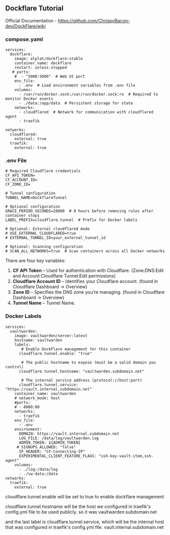 ## Dockflare Tutorial 

Official Documentation - https://github.com/ChrispyBacon-dev/DockFlare/wiki

### compose.yaml 

```
services:
  dockflare:
    image: alplat/dockflare:stable
    container_name: dockflare
    restart: unless-stopped
   # ports:
    #  - "5000:5000"  # Web UI port
    env_file:
      - .env  # Load environment variables from .env file
    volumes:
      - /var/run/docker.sock:/var/run/docker.sock:ro  # Required to monitor Docker events
      - ./data:/app/data  # Persistent storage for state
    networks:
      - cloudflared  # Network for communication with cloudflared agent
      - traefik

networks:
  cloudflared:
    external: true
  traefik:
    external: true

```


 ### .env File

```
# Required Cloudflare credentials
CF_API_TOKEN=
CF_ACCOUNT_ID=
CF_ZONE_ID=

# Tunnel configuration
TUNNEL_NAME=DockflareTunnel

# Optional configuration
GRACE_PERIOD_SECONDS=28800  # 8 hours before removing rules after container stops
LABEL_PREFIX=cloudflare.tunnel  # Prefix for Docker labels

# Optional: External cloudflared mode
# USE_EXTERNAL_CLOUDFLARED=true
# EXTERNAL_TUNNEL_ID=your_external_tunnel_id

# Optional: Scanning configuration
# SCAN_ALL_NETWORKS=true  # Scan containers across all Docker networks

```

There are four key variables:

1. **CF API Token** – Used for authentication with Cloudflare. (Zone:DNS:Edit and Account:Cloudflare Tunnel:Edit permissions)
2. **Cloudflare Account ID** – Identifies your Cloudflare account. (found in Cloudflare Dashboard → Overview)
3. **Zone ID** – Specifies the DNS zone you’re managing. (found in Cloudflare Dashboard → Overview)
4. **Tunnel Name** – Tunnel Name.


### Docker Labels

```
services:
  vaultwarden:
    image: vaultwarden/server:latest
    hostname: vaultwarden
    labels:
       # Enable DockFlare management for this container
      cloudflare.tunnel.enable: "true"

       # The public hostname to expose (must be a valid domain you control)
      cloudflare.tunnel.hostname: "vaultwarden.subdomain.net"

       # The internal service address (protocol://host:port)
      cloudflare.tunnel.service: "https://vault.internal.subdomain.net"
    container_name: vaultwarden
    # network_mode: host
    #ports:
    # - 8080:80
    networks:
      - traefik
    env_file:
      - .env
    environment:
      DOMAIN: https://vault.internal.subdomain.net
      LOG_FILE: /data/log/vaultwarden.log
      ADMIN_TOKEN: ${ADMIN_TOKEN}
     # SIGNUPS_ALLOWED: "false"
      IP_HEADER: "CF-Connecting-IP"
      EXPERIMENTAL_CLIENT_FEATURE_FLAGS: "ssh-key-vault-item,ssh-agent"
    volumes:
      - ./log:/data/log
      - ./vw-data:/data
networks:
  traefik:
    external: true   
```


cloudflare.tunnel.enable will be set to true to enable dockflare management

cloudflare.tunnel.hostname will be the host we configured in traefik's config.yml file to be used publicly. so it was vaultwarden.subdomain.net

and the last label is cloudflare.tunnel.service, which will be the internal host that was configured in traefik's config.yml file. vault.internal.subdomain.net
